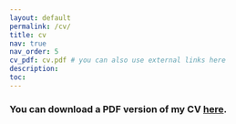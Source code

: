 ```yaml
---
layout: default
permalink: /cv/
title: cv
nav: true
nav_order: 5
cv_pdf: cv.pdf # you can also use external links here
description:
toc:
---
```


### You can download a PDF version of my CV [here](../assets/pdf/cv.pdf).
